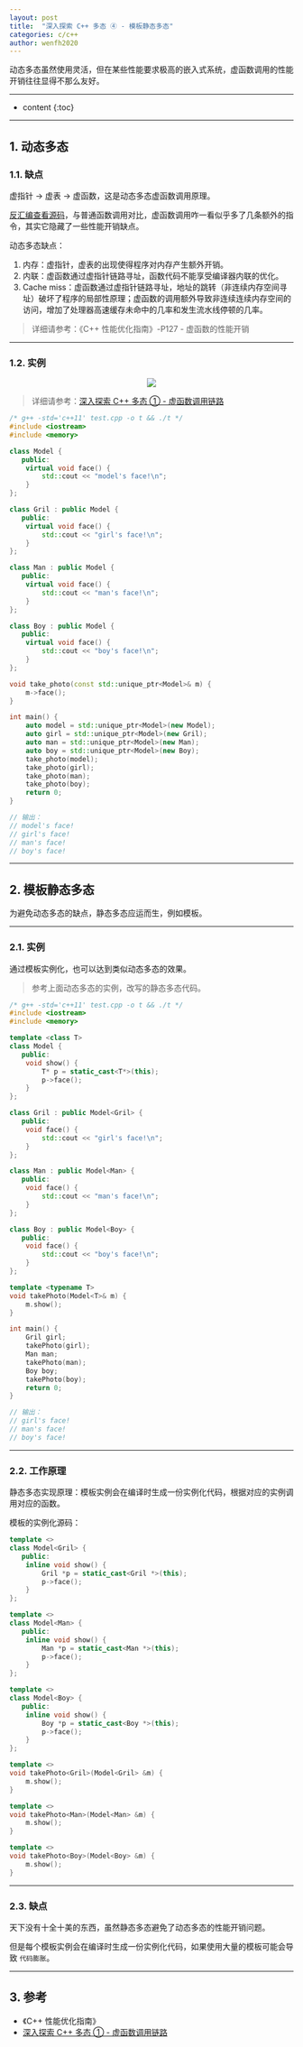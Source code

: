 ```yaml
---
layout: post
title:  "深入探索 C++ 多态 ④ - 模板静态多态"
categories: c/c++
author: wenfh2020
---
```


动态多态虽然使用灵活，但在某些性能要求极高的嵌入式系统，虚函数调用的性能开销往往显得不那么友好。



---



* content
{:toc}

---

## 1. 动态多态

### 1.1. 缺点

虚指针 -> 虚表 -> 虚函数，这是动态多态虚函数调用原理。

[反汇编查看源码](https://wenfh2020.com/2022/12/27/deep-cpp/)，与普通函数调用对比，虚函数调用咋一看似乎多了几条额外的指令，其实它隐藏了一些性能开销缺点。

动态多态缺点：

1. 内存：虚指针，虚表的出现使得程序对内存产生额外开销。
2. 内联：虚函数通过虚指针链路寻址，函数代码不能享受编译器内联的优化。
3. Cache miss：虚函数通过虚指针链路寻址，地址的跳转（非连续内存空间寻址）破坏了程序的局部性原理；虚函数的调用额外导致非连续连续内存空间的访问，增加了处理器高速缓存未命中的几率和发生流水线停顿的几率。

> 详细请参考：《C++ 性能优化指南》-P127 - 虚函数的性能开销

---

### 1.2. 实例

<div align=center><img src="/images/2023/2023-03-07-13-00-36.png" data-action="zoom"/></div>

> 详细请参考：[深入探索 C++ 多态 ① - 虚函数调用链路](https://wenfh2020.com/2022/12/27/deep-cpp/)

```cpp
/* g++ -std='c++11' test.cpp -o t && ./t */
#include <iostream>
#include <memory>

class Model {
   public:
    virtual void face() {
        std::cout << "model's face!\n";
    }
};

class Gril : public Model {
   public:
    virtual void face() {
        std::cout << "girl's face!\n";
    }
};

class Man : public Model {
   public:
    virtual void face() {
        std::cout << "man's face!\n";
    }
};

class Boy : public Model {
   public:
    virtual void face() {
        std::cout << "boy's face!\n";
    }
};

void take_photo(const std::unique_ptr<Model>& m) {
    m->face();
}

int main() {
    auto model = std::unique_ptr<Model>(new Model);
    auto girl = std::unique_ptr<Model>(new Gril);
    auto man = std::unique_ptr<Model>(new Man);
    auto boy = std::unique_ptr<Model>(new Boy);
    take_photo(model);
    take_photo(girl);
    take_photo(man);
    take_photo(boy);
    return 0;
}

// 输出：
// model's face!
// girl's face!
// man's face!
// boy's face!
```

---

## 2. 模板静态多态

为避免动态多态的缺点，静态多态应运而生，例如模板。

---

### 2.1. 实例

通过模板实例化，也可以达到类似动态多态的效果。

> 参考上面动态多态的实例，改写的静态多态代码。

```cpp
/* g++ -std='c++11' test.cpp -o t && ./t */
#include <iostream>
#include <memory>

template <class T>
class Model {
   public:
    void show() {
        T* p = static_cast<T*>(this);
        p->face();
    }
};

class Gril : public Model<Gril> {
   public:
    void face() {
        std::cout << "girl's face!\n";
    }
};

class Man : public Model<Man> {
   public:
    void face() {
        std::cout << "man's face!\n";
    }
};

class Boy : public Model<Boy> {
   public:
    void face() {
        std::cout << "boy's face!\n";
    }
};

template <typename T>
void takePhoto(Model<T>& m) {
    m.show();
}

int main() {
    Gril girl;
    takePhoto(girl);
    Man man;
    takePhoto(man);
    Boy boy;
    takePhoto(boy);
    return 0;
}

// 输出：
// girl's face!
// man's face!
// boy's face!
```

---

### 2.2. 工作原理

静态多态实现原理：模板实例会在编译时生成一份实例化代码，根据对应的实例调用对应的函数。

模板的实例化源码：

```cpp
template <>
class Model<Gril> {
   public:
    inline void show() {
        Gril *p = static_cast<Gril *>(this);
        p->face();
    }
};

template <>
class Model<Man> {
   public:
    inline void show() {
        Man *p = static_cast<Man *>(this);
        p->face();
    }
};

template <>
class Model<Boy> {
   public:
    inline void show() {
        Boy *p = static_cast<Boy *>(this);
        p->face();
    }
};

template <>
void takePhoto<Gril>(Model<Gril> &m) {
    m.show();
}

template <>
void takePhoto<Man>(Model<Man> &m) {
    m.show();
}

template <>
void takePhoto<Boy>(Model<Boy> &m) {
    m.show();
}
```

---

### 2.3. 缺点

天下没有十全十美的东西，虽然静态多态避免了动态多态的性能开销问题。

但是每个模板实例会在编译时生成一份实例化代码，如果使用大量的模板可能会导致 `代码膨胀`。

---

## 3. 参考

* 《C++ 性能优化指南》
* [深入探索 C++ 多态 ① - 虚函数调用链路](https://wenfh2020.com/2022/12/27/deep-cpp/)
